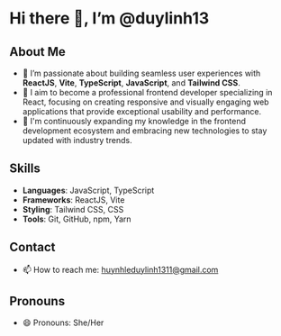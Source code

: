 # Hi there 👋, I’m @duylinh13

## About Me
- 👀 I’m passionate about building seamless user experiences with **ReactJS**, **Vite**, **TypeScript**, **JavaScript**, and **Tailwind CSS**. 
- 🎯 I aim to become a professional frontend developer specializing in React, focusing on creating responsive and visually engaging web applications that provide exceptional usability and performance.
- 🌱 I'm continuously expanding my knowledge in the frontend development ecosystem and embracing new technologies to stay updated with industry trends.

## Skills
- **Languages**: JavaScript, TypeScript
- **Frameworks**: ReactJS, Vite
- **Styling**: Tailwind CSS, CSS
- **Tools**: Git, GitHub, npm, Yarn

## Contact
- 📫 How to reach me: [huynhleduylinh1311@gmail.com](mailto:huynhleduylinh1311@gmail.com)

## Pronouns
- 😄 Pronouns: She/Her


<!---
duylinh13/duylinh13 is a ✨ special ✨ repository because its `README.md` (this file) appears on your GitHub profile.
You can click the Preview link to take a look at your changes.
--->
